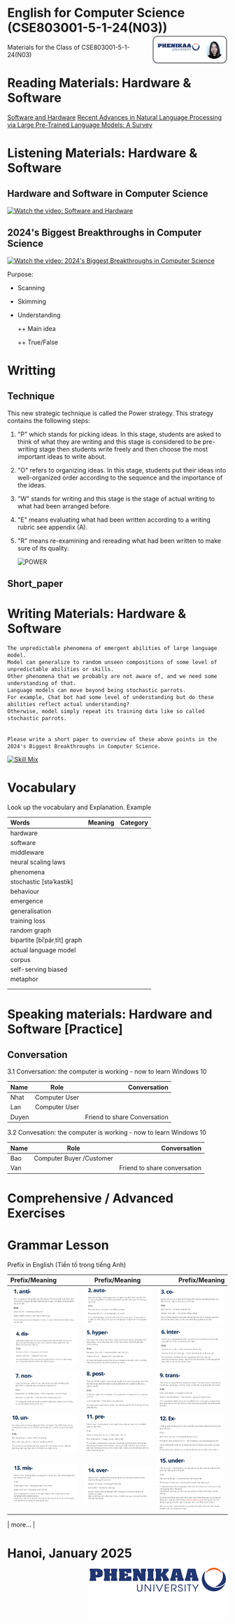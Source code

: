 # English for Computer Science (CSE803001-5-1-24(N03)) <img src='img/nglthu.png' align='right'> 


Materials for the Class of CSE803001-5-1-24(N03)

# Reading Materials: Hardware & Software


[Software and Hardware](Computer/HistoryofComputers.pdf)
[Recent Advances in Natural Language Processing via Large Pre-Trained Language Models: A Survey](Characteristics/NLP1.pdf)



# Listening Materials: Hardware & Software


## Hardware and Software in Computer Science

[![Watch the video: Software and Hardware](https://nglthu.github.io/English_5_1_24/img/computer.png)](https://www.youtube.com/watch?v=vG_qmtdBPTU)

## 2024's Biggest Breakthroughs in Computer Science

[![Watch the video: 2024's Biggest Breakthroughs in Computer Science](https://nglthu.github.io/English_5_1_24/img/behaviour.png)](https://www.youtube.com/watch?v=fTMMsreAqX0)

Purpose:
+ Scanning
  
+ Skimming
  
+ Understanding
  
  ++ Main idea
  
  ++ True/False
  
  
# Writting 
## Technique

This new strategic technique is called the Power strategy. 
This strategy contains the following steps:

1. "P" which stands for picking ideas. In this stage, students are asked to think of what they are writing and this stage is considered to be pre-writing stage then students write freely and then choose the most important ideas to write about.
   
2. "O" refers to organizing ideas. In this stage, students put their ideas into well-organized order according to the sequence and the importance of the ideas.
   
3. "W" stands for writing and this stage is the stage of actual writing to what had been arranged before.
   
4. "E" means evaluating what had been written according to a writing rubric see appendix (A).
   
5. "R" means re-examining and rereading what had been written to make sure of its quality.



   ![POWER](https://nglthu.github.io/English_5_1_24/img/appendix.png)

## Short_paper

<h1>Writing Materials: Hardware & Software</h1>

```
The unpredictable phenomena of emergent abilities of large language model.
Model can generalize to random unseen compositions of some level of unpredictable abilities or skills.
Other phenomena that we probably are not aware of, and we need some understanding of that.
Language models can move beyond being stochastic parrots.
For example, Chat bot had some level of understanding but do these abilities reflect actual understanding?
Otherwise, model simply repeat its training data like so called stochastic parrots. 


Please write a short paper to overview of these above points in the 2024's Biggest Breakthroughs in Computer Science.

```


[![Skill Mix](https://nglthu.github.io/English_5_1_24/img/skillmix.png)](https://www.youtube.com/watch?v=fTMMsreAqX0)


# Vocabulary
 
   Look up the vocabulary and Explanation.
   Example

| Words            | Meaning | Category|
| :---------------- | :------: | ----: |
| hardware |     |  |
| software |     |  |
| middleware |     |  |
| neural scaling laws |     |  |
| phenomena |    |  |
| stochastic [stəˈkastik]|     |  |
| behaviour  |     |  |
| emergence |    |  |
| generalisation |     |  |
| training loss |     |  |
| random graph |     |  |
| bipartite [bīˈpärˌtīt] graph |     |  |
| actual language model |     |  |
| corpus |     |  |
| self-serving biased |     |  |
| metaphor|     |  |
| |     |  |
| |     |  |
# Speaking materials: Hardware and Software [Practice]
## Conversation


3.1 Conversation: the computer is working - now to learn Windows 10

| Name            | Role | Conversation|
| :---------------- | :------: | ----: |
| Nhat | Computer User   |  |
| Lan |  Computer User   |  |
| Duyen |     | Friend to share Conversation |



3.2 Convesation: the computer is working - now to learn Windows 10

| Name            | Role | Conversation|
| :---------------- | :------: | ----: |
| Bao | Computer Buyer /Customer    |  |
| Van |     | Friend to share conversation |

# Comprehensive / Advanced Exercises

# Grammar Lesson

Prefix in English (Tiền tố trong tiếng Anh)

| Prefix/Meaning            |Prefix/Meaning | Prefix/Meaning|
| :---------------- | :------: | ----: |
| <img src='img/1_anti.png'> | <img src='img/2_auto.png'>     |  <img src='img/3_co.png'> |
| <img src='img/4_dis.png'> | <img src='img/5_hyper.png'>     |  <img src='img/6_inter.png'> |
| <img src='img/7_non.png'> | <img src='img/8_post.png'>     |  <img src='img/9_trans.png'> |
| <img src='img/10_un.png'> | <img src='img/11_pre.png'>     |  <img src='img/12_ex.png'> |
| <img src='img/13_mis.png'> | <img src='img/14_over.png'>     |  <img src='img/15_under.png'> |

| more... |  



# Hanoi, January 2025 <img src='img/logo.png' align='right'> 
